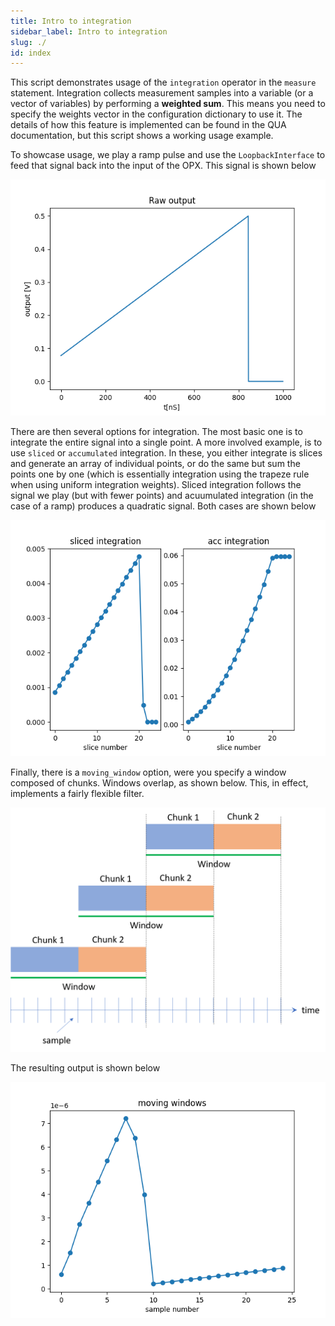 ```yaml
---
title: Intro to integration
sidebar_label: Intro to integration
slug: ./
id: index
---
```


This script demonstrates usage of the `integration` operator in the `measure` statement.
Integration collects measurement samples into a variable (or a vector of variables) by performing a
**weighted sum**. This means you need to specify the weights vector in the configuration
dictionary to use it. The details of how this feature is implemented can be found in the QUA
documentation, but this script shows a working usage example.

To showcase usage, we play a ramp pulse and use the `LoopbackInterface` to feed that signal 
back into the input of the OPX. This signal is shown below

![raw_out](raw_out.png "raw_out")

There are then several options for integration. The most basic one is to integrate the 
entire signal into a single point. A more involved example, is to use `sliced` or `accumulated` 
integration. In these, you either integrate is slices and generate an array of individual points, 
or do the same but sum the points one by one (which is essentially integration using the trapeze rule
when using uniform integration weights). 
Sliced integration follows the signal we play (but with fewer points) and acuumulated integration (in the case of a ramp)
produces a quadratic signal. Both cases are shown below

![slice_and_acc](slice_and_acc.png "slice_and_acc")

Finally, there is a `moving_window` option, were you specify a window composed of chunks.
Windows overlap, as shown below. This, in effect, implements a fairly flexible filter. 

![mov_win_scheme](mov_win_scheme.png "mov_win_scheme")

The resulting output is shown below

![mov_win](mov_win.png "mov_win")

